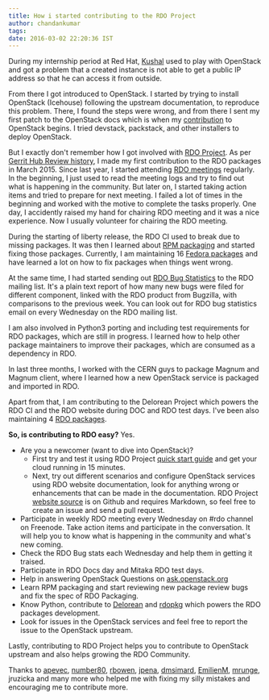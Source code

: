 ```yaml
---
title: How i started contributing to the RDO Project
author: chandankumar
tags:
date: 2016-03-02 22:20:36 IST
---
```


During my internship period at Red Hat, [Kushal](https://kushaldas.in/) used to play with OpenStack and got a problem that a created instance is not able to get a public IP address so that he can access it from outside.

From there I got introduced to OpenStack. I started by trying to install OpenStack (Icehouse) following the upstream documentation, to reproduce this problem.
There, I found the steps were wrong, and from there I sent my first patch to the OpenStack docs which is when my [contribution](http://stackalytics.com/report/users/chandankumar-093047) to OpenStack begins.
I tried devstack, packstack, and other installers to deploy OpenStack.

But I exactly don't remember how I got involved with [RDO Project](https://www.rdoproject.org/). As per [Gerrit Hub Review history](https://review.gerrithub.io/#/q/owner:chkumar246%2540gmail.com+status:merged),
I made my first contribution to the RDO packages in March 2015. Since last year, I started attending [RDO meetings](https://www.rdoproject.org/community/community-meeting) regularly.
In the beginning, I just used to read the meeting logs and try to find out what is happening in the community.
But later on, I started taking action items and tried to prepare for next meeting.
I failed a lot of times in the beginning and worked with the motive to complete the tasks properly.
One day, I accidently raised my hand for chairing RDO meeting and it was a nice experience.
Now I usually volunteer for chairing the RDO meeting.

During the starting of liberty release, the RDO CI used to break due to missing packages. It was then I learned about [RPM packaging](https://www.rdoproject.org/packaging/rdo-packaging.html) and started fixing those packages. Currently, I am maintaining 16 [Fedora packages](https://admin.fedoraproject.org/pkgdb/packager/chandankumar/) and have learned a lot on how to fix packages when things went wrong.

At the same time, I had started sending out [RDO Bug Statistics](https://www.redhat.com/archives/rdo-list/2016-March/msg00004.html) to the RDO mailing list. It's a plain text report of how many new bugs were filed for different component, linked with the RDO product from Bugzilla, with comparisons to the previous week. You can look out for RDO bug statistics email on every Wednesday on the RDO mailing list.

I am also involved in Python3 porting and including test requirements for RDO packages, which are still in progress. I learned how to help other package maintainers to improve their packages, which are consumed as a dependency in RDO.

In last three months, I worked with the CERN guys to package Magnum and Magnum client, where I learned how a new OpenStack service is packaged and imported in RDO.

Apart from that, I am contributing to the Delorean Project which powers the RDO CI and the RDO website during DOC and RDO test days. I've been also maintaining 4 [RDO packages](https://github.com/redhat-openstack/rdoinfo/blob/master/rdo.yml).

**So, is contributing to RDO easy?**
Yes.

* Are you a newcomer (want to dive into OpenStack)?
    - First try and test it using RDO Project [quick start guide](https://www.rdoproject.org/install/packstack/) and get your cloud running in 15 minutes.
    - Next, try out different scenarios and configure OpenStack services using RDO website documentation, look for anything wrong or enhancements that can be made in the documentation.
      RDO Project [website source](https://github.com/redhat-openstack/website) is on Github and requires Markdown, so feel free to create an issue and send a pull request.
* Participate in weekly RDO meeting every Wednesday on #rdo channel on Freenode. Take action items and participate in the conversation. It will help you to know what is happening in the community and what's new coming.
* Check the RDO Bug stats each Wednesday and help them in getting it traised.
* Participate in RDO Docs day and Mitaka RDO test days.
* Help in answering OpenStack Questions on [ask.openstack.org](https://ask.openstack.org)
* Learn RPM packaging and start reviewing new package review bugs and fix the spec of RDO Packaging.
* Know Python, contribute to [Delorean](https://github.com/openstack-packages/delorean) and [rdopkg](https://github.com/redhat-openstack/rdopkg) which powers the RDO packages development.
* Look for issues in the OpenStack services and feel free to report the issue to the OpenStack upstream.

Lastly, contributing to RDO Project helps you to contribute to OpenStack upstream and also helps growing the RDO Community.

Thanks to [apevec](https://twitter.com/apevec_), [number80](https://twitter.com/hguemar), [rbowen](https://twitter.com/rbowen), [jpena](https://twitter.com/fj_pena), [dmsimard](https://twitter.com/dmsimard), [EmilienM](https://twitter.com/EmilienMacchi), [mrunge](https://twitter.com/matrunge), jruzicka and many more who helped me with fixing my silly mistakes and encouraging me to contribute more.

